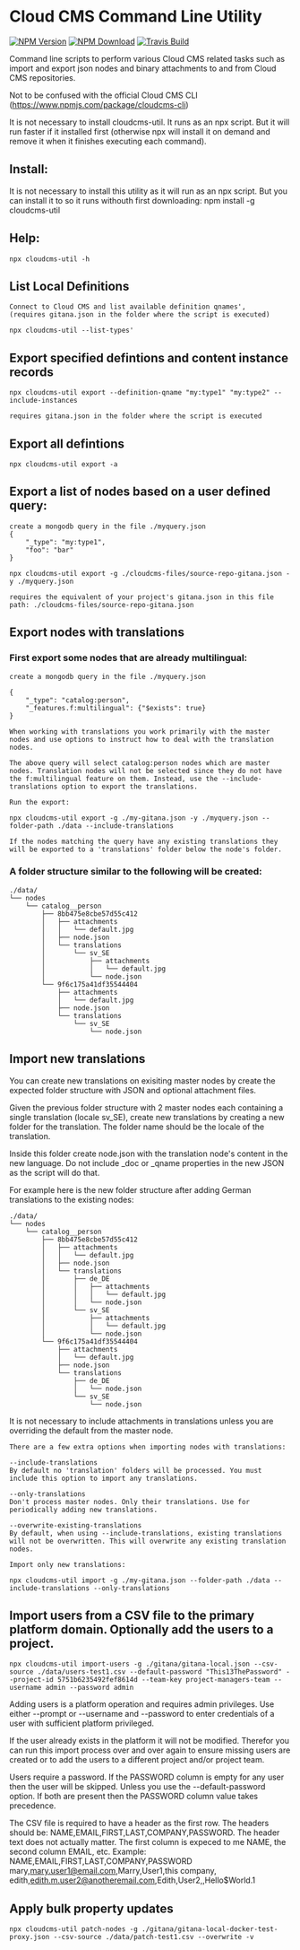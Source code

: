 # Cloud CMS Command Line Utility
[![NPM Version](https://img.shields.io/npm/v/cloudcms-util.svg)](https://www.npmjs.com/package/cloudcms-util)
[![NPM Download](https://img.shields.io/npm/dm/cloudcms-util.svg)](https://www.npmjs.com/package/cloudcms-util)
[![Travis Build](https://img.shields.io/travis/harrymoore/cloudcms-util)](https://img.shields.io/travis/harrymoore/cloudcms-util)

Command line scripts to perform various Cloud CMS related tasks such as import and export json nodes and binary attachments to and from Cloud CMS repositories.

Not to be confused with the official Cloud CMS CLI (https://www.npmjs.com/package/cloudcms-cli)

It is not necessary to install cloudcms-util. It runs as an npx script. But it will run faster if it installed first (otherwise npx will install it on demand and remove it when it finishes executing each command).

## Install:
It is not necessary to install this utility as it will run as an npx script. But you can install it to so it runs withouth first downloading:
    npm install -g cloudcms-util

## Help:
    npx cloudcms-util -h

## List Local Definitions
    Connect to Cloud CMS and list available definition qnames',
    (requires gitana.json in the folder where the script is executed)

    npx cloudcms-util --list-types'

## Export specified defintions and content instance records
    npx cloudcms-util export --definition-qname "my:type1" "my:type2" --include-instances

    requires gitana.json in the folder where the script is executed

## Export all defintions
    npx cloudcms-util export -a
    
## Export a list of nodes based on a user defined query:
    create a mongodb query in the file ./myquery.json
    {
        "_type": "my:type1",
        "foo": "bar"
    }

    npx cloudcms-util export -g ./cloudcms-files/source-repo-gitana.json -y ./myquery.json

    requires the equivalent of your project's gitana.json in this file path: ./cloudcms-files/source-repo-gitana.json

## Export nodes with translations

### First export some nodes that are already multilingual:
    create a mongodb query in the file ./myquery.json

    {
        "_type": "catalog:person",
        "_features.f:multilingual": {"$exists": true}
    }

    When working with translations you work primarily with the master nodes and use options to instruct how to deal with the translation nodes.

    The above query will select catalog:person nodes which are master nodes. Translation nodes will not be selected since they do not have the f:multilingual feature on them. Instead, use the --include-translations option to export the translations.
    
    Run the export:

    npx cloudcms-util export -g ./my-gitana.json -y ./myquery.json --folder-path ./data --include-translations

    If the nodes matching the query have any existing translations they will be exported to a 'translations' folder below the node's folder.

### A folder structure similar to the following will be created:
    ./data/
    └── nodes
        └── catalog__person
            ├── 8bb475e8cbe57d55c412
            │   ├── attachments
            │   │   └── default.jpg
            │   ├── node.json
            │   └── translations
            │       └── sv_SE
            │           ├── attachments
            │           │   └── default.jpg
            │           └── node.json
            └── 9f6c175a41df35544404
                ├── attachments
                │   └── default.jpg
                ├── node.json
                └── translations
                    └── sv_SE
                        └── node.json    

## Import new translations
You can create new translations on exisiting master nodes by create the expected folder structure with JSON and optional attachment files.

Given the previous folder structure with 2 master nodes each containing a single translation (locale sv_SE), create new translations by creating a new folder for the translation. The folder name should be the locale of the translation.

Inside this folder create node.json with the translation node's content in the new language. Do not include _doc or _qname properties in the new JSON as the script will do that.

For example here is the new folder structure after adding German translations to the existing nodes:

    ./data/
    └── nodes
        └── catalog__person
            ├── 8bb475e8cbe57d55c412
            │   ├── attachments
            │   │   └── default.jpg
            │   ├── node.json
            │   └── translations
            │       ├── de_DE
            │       │   ├── attachments
            │       │   │   └── default.jpg
            │       │   └── node.json
            │       └── sv_SE
            │           ├── attachments
            │           │   └── default.jpg
            │           └── node.json
            └── 9f6c175a41df35544404
                ├── attachments
                │   └── default.jpg
                ├── node.json
                └── translations
                    ├── de_DE
                    │   └── node.json
                    └── sv_SE
                        └── node.json

It is not necessary to include attachments in translations unless you are overriding the default from the master node.

    There are a few extra options when importing nodes with translations:

    --include-translations
    By default no 'translation' folders will be processed. You must include this option to import any translations.

    --only-translations
    Don't process master nodes. Only their translations. Use for periodically adding new translations.

    --overwrite-existing-translations
    By default, when using --include-translations, existing translations will not be overwritten. This will overwrite any existing translation nodes.

    Import only new translations:

    npx cloudcms-util import -g ./my-gitana.json --folder-path ./data --include-translations --only-translations

## Import users from a CSV file to the primary platform domain. Optionally add the users to a project.

    npx cloudcms-util import-users -g ./gitana/gitana-local.json --csv-source ./data/users-test1.csv --default-password "This13ThePassword" --project-id 5751b6235492fef8614d --team-key project-managers-team --username admin --password admin

Adding users is a platform operation and requires admin privileges. Use either --prompt or --username and --password to enter credentials of a user with sufficient platform privileged.

If the user already exists in the platform it will not be modified. Therefor you can run this import process over and over again to ensure missing users are created or to add the users to a different project and/or project team.

Users require a password. If the PASSWORD column is empty for any user then the user will be skipped. Unless you use the --default-password option. If both are present then the PASSWORD column value takes precedence.

The CSV file is required to have a header as the first row. The headers should be: NAME,EMAIL,FIRST,LAST,COMPANY,PASSWORD. The header text does not actually matter. The first column is expeced to me NAME, the second column EMAIL, etc.
Example: 
NAME,EMAIL,FIRST,LAST,COMPANY,PASSWORD
mary,mary.user1@email.com,Marry,User1,this company,
edith,edith.m.user2@anotheremail.com,Edith,User2,,Hello$World.1

## Apply bulk property updates
```
npx cloudcms-util patch-nodes -g ./gitana/gitana-local-docker-test-proxy.json --csv-source ./data/patch-test1.csv --overwrite -v
```
